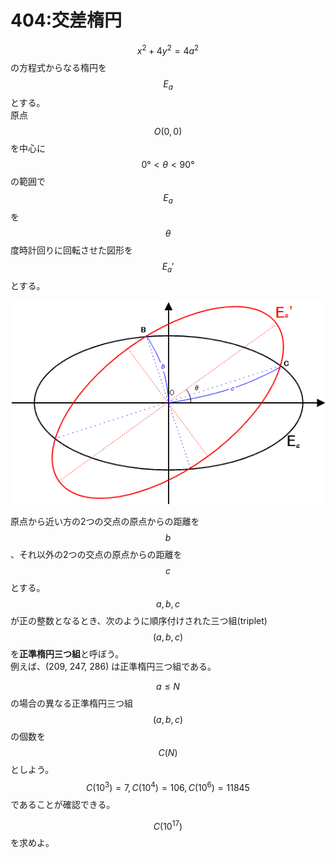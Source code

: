 # 404:交差楕円

$$x^2 + 4y^2 = 4a^2$$の方程式からなる楕円を$$E_a$$とする。\
原点$$O(0,0)$$を中心に$$0° < θ < 90°$$の範囲で$$E_a$$を$$θ$$度時計回りに回転させた図形を$$E_a'$$とする。

![](<../../.gitbook/assets/image (15).png>)

原点から近い方の2つの交点の原点からの距離を$$b$$、それ以外の2つの交点の原点からの距離を$$c$$とする。\
$$a, b, c$$が正の整数となるとき、次のように順序付けされた三つ組(triplet)$$(a, b, c)$$を**正準楕円三つ組**と呼ぼう。\
例えば、(209, 247, 286) は正準楕円三つ組である。

$$a ≤ N$$の場合の異なる正準楕円三つ組$$(a, b, c)$$の個数を$$C(N)$$としよう。\
$$C(10^3) = 7, C(10^4) = 106, C(10^6) = 11845$$であることが確認できる。

$$C(10^{17})$$を求めよ。
